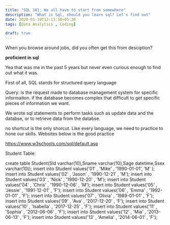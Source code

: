 ```yaml
---
title: "SQL 101: We all have to start from somewhere"
description: "What is Sql, should you learn sql? Let's find out"
date: 2020-01-18T12:13:38+05:30
tags: [Data Analytics , Coding]

draft: true
---
```


When you browse around jobs, did you often get this from desciption?

 **proficient in sql**

 Yea that was me in the past 5 years but never even curious enough to find out what it was.

First of all, SQL stands for structured query language

Query: is the request made to database management system for specific informaiton.
if the database becomes complex that difficult to get specific pieces of information we want.

We wrote sql statements to perform tasks such as update data and the databse, or to retrieve data from the databse.

no shortcut is the only shorcut. Like every language, we need to practice to hone our skills.  Websites below is the good practice 


 https://www.w3schools.com/sql/default.asp 

 Student Table:

create table Student(SId varchar(10),Sname varchar(10),Sage datetime,Ssex varchar(10));
insert into Student values('01' , 'Mike' , '1990-01-01', 'M' );
insert into Student values('02' , 'Jason' , '1990-12-21' , 'M');
insert into Student values('03' , 'Nick' , '1990-12-20' , 'M');
insert into Student values('04' , 'Chris' , '1990-12-06' , 'M');
insert into Student values('05' , 'Jessie' , '1991-12-01' , 'F');
insert into Student values('06' , 'Emma' , '1992-01-01' , 'F');
insert into Student values('07' , 'Olivia' , '1989-01-01' , 'F');
insert into Student values('09' , 'Ava' , '2017-12-20' , 'F');
insert into Student values('10' , 'Isabella' , '2017-12-25' , 'F');
insert into Student values('11' , 'Sophia' , '2012-06-06' , 'F');
insert into Student values('12' , 'Mia' , '2013-06-13' , 'F');
insert into Student values('13' , 'Amelia' , '2014-06-01' , 'F');
